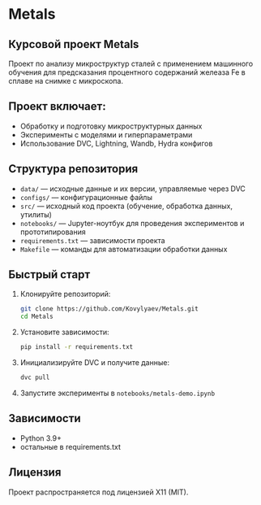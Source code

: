 # Metals

## Курсовой проект Metals
Проект по анализу микроструктур сталей с применением машинного обучения для предсказания процентного содержаний желеаза Fe в сплаве на снимке с микроскопа.

## Проект включает:
- Обработку и подготовку микроструктурных данных
- Эксперименты с моделями и гиперпараметрами
- Использование DVC, Lightning, Wandb, Hydra конфигов

## Структура репозитория
- `data/` — исходные данные и их версии, управляемые через DVC
- `configs/` — конфигурационные файлы
- `src/` — исходный код проекта (обучение, обработка данных, утилиты)
- `notebooks/` — Jupyter-ноутбук для проведения экспериментов и прототипирования
- `requirements.txt` — зависимости проекта
- `Makefile` — команды для автоматизации обработки данных

 ## Быстрый старт

1. Клонируйте репозиторий:
   ```bash
   git clone https://github.com/Kovylyaev/Metals.git
   cd Metals
   ```

2. Установите зависимости:
   ```bash
   pip install -r requirements.txt
   ```

3. Инициализируйте DVC и получите данные:
   ```bash
   dvc pull
   ```

4. Запустите эксперименты в `notebooks/metals-demo.ipynb`

## Зависимости
- Python 3.9+
- остальные в requirements.txt

## Лицензия
Проект распространяется под лицензией X11 (MIT).
